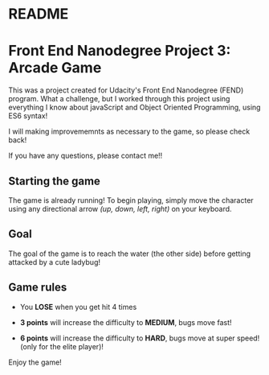 # README




# Front End Nanodegree Project 3: Arcade Game
This was a project created for Udacity's Front End Nanodegree (FEND) program. What a challenge, but I worked through this project using everything I know about javaScript and Object Oriented Programming, using ES6 syntax! 

I will making improvememnts as necessary to the game, so please check back!

If you have any questions, please contact me!!

## Starting the game
 The game is already running! To begin playing, simply move the character using any directional arrow _(up, down, left, right)_ on your keyboard.

 ## Goal
 The goal of the game is to reach the water (the other side) before getting attacked by a cute ladybug!

 ## Game rules
 * You **LOSE** when you get hit 4 times

 * **3 points** will increase the difficulty to **MEDIUM**, bugs move fast!

 * **6 points** will increase the difficulty to **HARD**, bugs move at super speed! (only for the elite player)!

 Enjoy the game!


